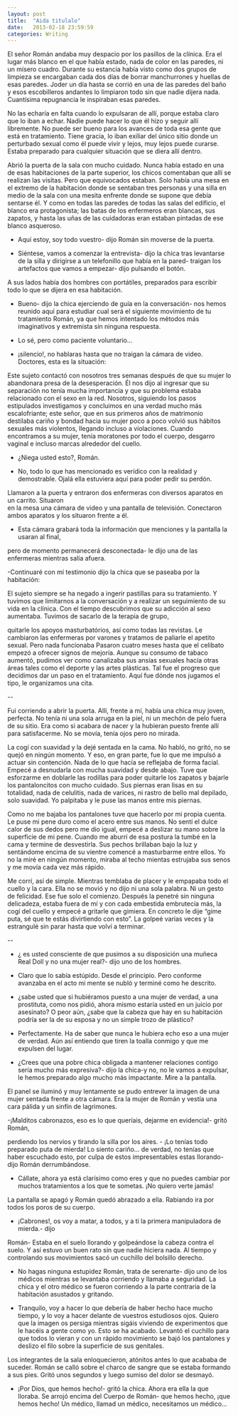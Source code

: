 ```yaml
---
layout: post
title:  "Aida titulalo"
date:   2013-02-18 23:59:59
categories: Writing
---
```


El señor Román andaba muy despacio por los pasillos de la clínica. Era el lugar más blanco en el que había estado, nada de color en las paredes, ni un mísero cuadro. Durante su estancia había visto como dos grupos de limpieza se encargaban cada dos días de borrar manchurrones y 
huellas de esas paredes. Joder un día hasta se corrió en una de las paredes del baño y esos 
escobilleros andantes lo limpiaron todo sin que nadie dijera nada. Cuantísima repugnancia le 
inspiraban esas paredes. 

No las echaría en falta cuando lo expulsaran de allí, porque estaba claro que lo iban a echar. 
Nadie puede hacer lo que él hizo y seguir allí libremente. No puede ser bueno para los avances 
de  toda esa gente que está en tratamiento. Tiene gracia, lo iban exiliar del único sitio donde 
un perturbado sexual como él puede vivir y lejos, muy lejos puede curarse. Estaba preparado 
para cualquier situación que se diera allí dentro.

Abrió la puerta de la sala con mucho cuidado. Nunca había estado en una de esas habitaciones 
de la parte superior, los chicos comentaban que allí se realizan las visitas. Pero que 
equivocados estaban. Solo había una mesa en el extremo de la habitación donde se sentaban 
tres personas y una silla en medio de la sala con una mesita enfrente donde se supone que 
debía sentarse él. Y como en todas las paredes de todas las salas del edificio, el blanco era 
protagonista; las batas de los enfermeros eran blancas, sus zapatos, y hasta las uñas de las 
cuidadoras eran estaban pintadas de ese blanco asqueroso.

- Aquí estoy, soy todo vuestro- dijo Román sin moverse de la puerta.

- Siéntese, vamos a comenzar la entrevista- dijo la chica tras levantarse de la silla y 
dirigirse a un telefonillo que había en la pared- traigan los artefactos que vamos a 
empezar- dijo pulsando el botón.


A sus lados había dos hombres con portátiles, preparados para escribir todo lo que se dijera en 
esa habitación.

- Bueno- dijo la chica ejerciendo de guía en la conversación- nos hemos reunido aquí 
para estudiar cual será el siguiente movimiento de tu tratamiento Román, ya que 
hemos intentado los métodos más imaginativos y extremista sin ninguna respuesta.

- Lo sé, pero como paciente voluntario…

- ¡silencio!, no hablaras hasta que no traigan la cámara de video. Doctores, esta es la 
situación: 

Este sujeto contactó con nosotros tres semanas después de que su mujer lo abandonara 
presa de la desesperación. Él nos dijo al ingresar que su separación no tenía mucha 
importancia y que su problema estaba relacionado con el sexo en la red. Nosotros, 
siguiendo los pasos estipulados investigamos y concluimos en una verdad mucho más 
escalofriante; este señor, que en sus primeros años de matrimonio destilaba cariño y 
bondad hacia su mujer poco a poco volvió sus hábitos sexuales más violentos, llegando 
incluso a violaciones. Cuando encontramos a su mujer, tenía moratones por todo el 
cuerpo, desgarro vaginal e incluso marcas alrededor del cuello.

- ¿Niega usted esto?, Román.
 
- No, todo lo que has mencionado es verídico con la realidad y demostrable. Ojalá ella 
estuviera aquí para poder pedir su perdón.

Llamaron a la puerta y entraron dos enfermeras con diversos aparatos en un carrito. Situaron  
en la mesa una cámara de video y una pantalla de televisión. Conectaron ambos aparatos y los 
situaron frente a él.

- Esta cámara grabará toda la información que menciones y la pantalla la usaran al final, 

pero de momento permanecerá desconectada- le dijo una de las enfermeras mientras 
salía afuera.

-Continuaré con mí testimonio dijo la chica que se paseaba por la habitación:

El sujeto siempre se ha negado a ingerir pastillas para su tratamiento. Y tuvimos que limitarnos a la conversación  y a realizar un seguimiento de su vida en la clínica. Con el tiempo descubrimos que su adicción al sexo aumentaba. Tuvimos de sacarlo de la terapia de grupo, 

quitarle los apoyos masturbatórios, así como todas las revistas. Le cambiaron las enfermeras 
por varones y tratamos de paliarle el apetito sexual. Pero nada funcionaba
Pasaron cuatro meses hasta que el celibato empezó a ofrecer signos de mejoría. Aunque su 
consumo de tabaco aumentó, pudimos ver como canalizaba sus ansias sexuales hacía otras 
áreas tales como el deporte y las artes plásticas. Tal fue el progreso que decidimos dar un paso en el tratamiento. Aquí fue dónde nos jugamos el tipo, le organizamos una cita.

--

Fui corriendo a abrir la puerta. Allí, frente a mí, había una chica muy joven, perfecta. No tenía ni una sola arruga en la piel, ni un mechón de pelo fuera de su sitio. Era como si acabara de nacer y la hubieran puesto frente allí para satisfacerme. No se movía, tenía ojos pero no mirada.

La cogí con suavidad y la dejé sentada en la cama. No habló, no gritó, no se quejó en ningún 
momento. Y eso, en gran parte, fue lo que me impulsó a actuar sin contención. Nada de lo que 
hacía se reflejaba de forma facial. Empecé a desnudarla con mucha suavidad y desde abajo. Tuve que esforzarme en  doblarle las rodillas para poder quitarle los zapatos y bajarle los pantaloncitos con mucho cuidado. Sus piernas eran lisas en su totalidad, nada de celulitis, nada de varices, ni rastro de bello mal depilado, solo suavidad. Yo palpitaba  y le puse las manos entre mis piernas.

Como no me bajaba los pantalones tuve que hacerlo por mi propia cuenta. Le puse mi pene 
duro como el acero entre sus manos. No sentí el dulce calor de sus dedos pero me dio igual, 
empecé a deslizar su mano sobre la superficie de mi pene.
Cuando me aburrí de esa postura la tumbé en la cama y termine de desvestirla. Sus pechos 
brillaban bajo la luz y sentándome encima de su vientre comencé a masturbarme entre ellos. 
Yo no la miré en ningún momento, miraba al techo mientas estrujaba sus senos y me movía 
cada vez más rápido.

Me corrí, así de simple. Mientras temblaba de placer y le empapaba todo el cuello y la cara. 
Ella no se movió y no dijo ni una sola palabra. Ni un gesto de felicidad.
Ese fue solo el comienzo. Después la penetré sin ninguna delicadeza, estaba fuera de mí y con 
cada embestida embrutecía más, la cogí del cuello y empecé a gritarle que gimiera. En 
concreto le dije “gime puta, sé que te estás divirtiendo con esto”. La golpeé varias veces y la 
estrangulé sin parar hasta que volví a terminar.

--

- ¿ es usted consciente de que pusimos a su disposición una muñeca Real Doll y no una 
mujer real?- dijo uno de los hombres.

- Claro que lo sabía estúpido. Desde el principio. Pero conforme avanzaba en el acto mi 
mente se nubló y terminé como he descrito.

- ¿sabe usted que si hubiéramos puesto a una mujer de verdad, a una prostituta, como 
nos pidió, ahora mismo estaría usted en un juicio por asesinato? O peor aún, ¿sabe 
que la cabeza que hay en su habitación podría ser la de su esposa y no un simple trozo 
de plástico?

- Perfectamente. Ha de saber que nunca le hubiera echo eso a una mujer de verdad. 
Aún así entiendo que tiren la toalla conmigo y que me expulsen del lugar.

- ¿Crees que una pobre chica obligada a mantener relaciones contigo sería mucho más 
expresiva?- dijo la chica-y no, no le vamos a expulsar, le hemos preparado algo mucho 
más impactante. Mire a la pantalla.

El panel se iluminó y muy lentamente se pudo entrever la imagen de una mujer sentada 
frente a otra cámara. Era la mujer de Román y vestía una cara pálida y un sinfín de 
lagrimones.

-¡Malditos cabronazos, eso es lo que queríais, dejarme en evidencia!- gritó Román, 

perdiendo los nervios y tirando la silla por los aires. - ¡Lo tenías todo preparado puta de 
mierda! Lo siento cariño… de verdad, no tenías que haber escuchado esto,  por culpa de 
estos impresentables estas llorando- dijo Román derrumbándose.

- Cállate, ahora ya está clarísimo como eres y que no puedes cambiar por muchos 
tratamientos a los que te sometas. ¡No quiero verte jamás!

La pantalla se apagó y Román quedó abrazado a ella. Rabiando ira por todos los poros de su 
cuerpo. 

- ¡Cabrones!, os voy a matar, a todos, y a ti la primera manipuladora de mierda.- dijo 

Román- Estaba en el suelo llorando y golpeándose la cabeza contra el suelo. Y así estuvo un buen rato sin que nadie hiciera nada. Al tiempo y controlando sus movimientos sacó un cuchillo del bolsillo derecho.

- No hagas ninguna estupidez Román, trata de serenarte- dijo uno de los médicos 
mientras se levantaba corriendo y llamaba a seguridad. La chica y el otro médico se 
fueron corriendo a la parte contraria de la habitación asustados y gritando.

- Tranquilo, voy a hacer lo que debería de haber hecho hace mucho tiempo, y lo voy a 
hacer  delante de vuestros estudiosos ojos. Quiero que la imagen os persiga mientras 
sigáis viviendo de experimentos que le hacéis a gente como yo. Esto se ha acabado.
Levantó el cuchillo para que todos lo vieran y con un rápido  movimiento se bajó los 
pantalones y deslizo el filo sobre la superficie de sus genitales. 

Los integrantes de la sala enloquecieron, atónitos antes lo que acababa de suceder. Román 
se calló sobre el charco de sangre que se estaba formando a sus pies. Gritó unos segundos 
y luego sumiso del dolor se desmayó.

- ¡Por Dios, que hemos hecho!- gritó la chica. Ahora era ella la que lloraba. Se arrojó 
encima del Cuerpo de Román- que hemos hecho, ¡que hemos hecho! Un médico, 
llamad un médico, necesitamos un médico…